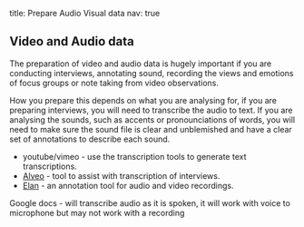 title: Prepare Audio Visual data
nav: true

## Video and Audio data 

The preparation of video and audio data is hugely important if you are conducting interviews, annotating sound, recording the views and emotions of focus groups or note taking from video observations. 
 
How you prepare this depends on what you are analysing for, if you are preparing interviews, you will need to transcribe the audio to text. 
If you are analysing the sounds, such as accents or pronounciations of words, you will need to make sure the sound file is clear and unblemished and have a clear set of annotations to describe each sound. 


- youtube/vimeo - use the transcription tools to generate text transcriptions.
- [Alveo](https://www.alveo.edu.au/) - tool to assist with transcription of interviews.
- [Elan](https://archive.mpi.nl/tla/elan) - an annotation tool for audio and video recordings.
 
 Google docs - will transcribe audio as it is spoken, it will work with voice to microphone but may not work with a recording
 
 

